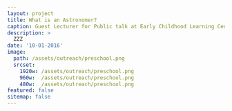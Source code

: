 ```yaml
---
layout: project
title: What is an Astronomer?
caption: Guest Lecturer for Public talk at Early Childhood Learning Center (Irvine, CA) -- Preschool
description: >
  ZZZ
date: '10-01-2016'
image: 
  path: /assets/outreach/preschool.png
  srcset: 
    1920w: /assets/outreach/preschool.png
    960w:  /assets/outreach/preschool.png
    480w:  /assets/outreach/preschool.png
featured: false
sitemap: false
---
```

